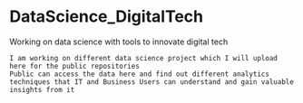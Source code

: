# DataScience_DigitalTech
Working on data science with tools to innovate digital tech
```
I am working on different data science project which I will upload here for the public repositories
Public can access the data here and find out different analytics techniques that IT and Business Users can understand and gain valuable insights from it
```
